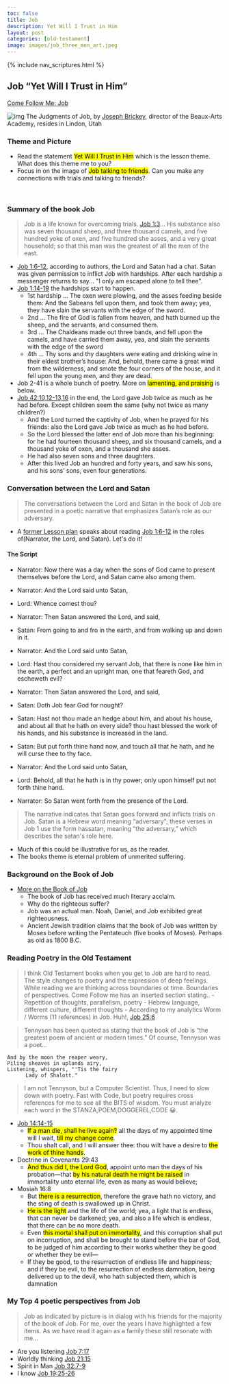 ```yaml
---
toc: false
title: Job
description: Yet Will I Trust in Him
layout: post
categories: [old-testament]
image: images/job_three_men_art.jpeg
---
```

{% include nav_scriptures.html %}

## Job “Yet Will I Trust in Him”
[Come Follow Me: Job](https://www.churchofjesuschrist.org/study/manual/come-follow-me-for-sunday-school-old-testament-2022/32?lang=eng) 

![img]({{site.baseurl}}/images/job_three_men_art.jpeg) The Judgments of Job, by [Joseph Brickey](http://josephbrickey.com/), director of the Beaux-Arts Academy, resides in Lindon, Utah

### Theme and Picture
- Read the statement <mark>Yet Will I Trust in Him</mark> which is the lesson theme.  What does this theme me to you?
- Focus in on the image of <mark>Job talking to friends</mark>. Can you make any connections with trials and talking to friends?

<br>

### Summary of the book Job
> Job is a life known for overcoming trials.
> [Job 1:3](https://www.churchofjesuschrist.org/study/scriptures/ot/job/1?lang=eng&id=3#p2)... His substance also was seven thousand sheep, and three thousand camels, and five hundred yoke of oxen, and five hundred she asses, and a very great household; so that this man was the greatest of all the men of the east.
- [Job 1:6-12](https://www.churchofjesuschrist.org/study/scriptures/ot/job/1?lang=eng&id=6-12#p6), according to authors, the Lord and Satan had a chat.  Satan was given permission to inflict Job with hardships.  After each hardship a messenger returns to say... "I only am escaped alone to tell thee".
- [Job 1:14-19](https://www.churchofjesuschrist.org/study/scriptures/ot/job/1?lang=eng&id=14-19#p13) the hardships start to happen.
    - 1st hardship ... The oxen were plowing, and the asses feeding beside them: And the Sabeans fell upon them, and took them away; yea, they have slain the servants with the edge of the sword.
    - 2nd ... The fire of God is fallen from heaven, and hath burned up the sheep, and the servants, and consumed them.
    - 3rd ... The Chaldeans made out three bands, and fell upon the camels, and have carried them away, yea, and slain the servants with the edge of the sword
    - 4th ... Thy sons and thy daughters were eating and drinking wine in their eldest brother’s house: And, behold, there came a great wind from the wilderness, and smote the four corners of the house, and it fell upon the young men, and they are dead.
- Job 2-41 is a whole bunch of poetry.  More on <mark>lamenting, and praising</mark> is below.
- [Job 42:10,12-13,16](https://www.churchofjesuschrist.org/study/scriptures/ot/job/42?lang=eng&id=10,12-13,16#9) in the end, the Lord gave Job twice as much as he had before.  Except children seem the same (why not twice as many children?)
    - And the Lord turned the captivity of Job, when he prayed for his friends: also the Lord gave Job twice as much as he had before.
    - So the Lord blessed the latter end of Job more than his beginning: for he had fourteen thousand sheep, and six thousand camels, and a thousand yoke of oxen, and a thousand she asses.
    - He had also seven sons and three daughters.
    - After this lived Job an hundred and forty years, and saw his sons, and his sons’ sons, even four generations.

### Conversation between the Lord and Satan
> The conversations between the Lord and Satan in the book of Job are presented in a poetic narrative that emphasizes Satan’s role as our adversary.
- A [former Lesson plan](https://www.churchofjesuschrist.org/study/manual/old-testament-seminary-teacher-manual/introduction-to-the-book-of-job/lesson-107-job-1-16?lang=eng) speaks about reading [Job 1:6-12](https://www.churchofjesuschrist.org/study/scriptures/ot/job/1?lang=eng&id=6-12#p6) in the roles of(Narrator, the Lord, and Satan).  Let's do it!

#### The Script
- Narrator: Now there was a day when the sons of God came to present themselves before the Lord, and Satan came also among them.

- Narrator: And the Lord said unto Satan, 
- Lord: Whence comest thou? 

- Narrator: Then Satan answered the Lord, and said, 
- Satan: From going to and fro in the earth, and from walking up and down in it.

- Narrator: And the Lord said unto Satan, 
- Lord: Hast thou considered my servant Job, that there is none like him in the earth, a perfect and an upright man, one that feareth God, and escheweth evil?

- Narrator: Then Satan answered the Lord, and said, 
- Satan: Doth Job fear God for nought?
- Satan: Hast not thou made an hedge about him, and about his house, and about all that he hath on every side? thou hast blessed the work of his hands, and his substance is increased in the land.
- Satan: But put forth thine hand now, and touch all that he hath, and he will curse thee to thy face.

- Narrator: And the Lord said unto Satan, 
- Lord: Behold, all that he hath is in thy power; only upon himself put not forth thine hand. 

- Narrator: So Satan went forth from the presence of the Lord.

> The narrative indicates that Satan goes forward and inflicts trials on Job. Satan is a Hebrew word meaning “adversary”; these verses in Job 1 use the form hassatan, meaning “the adversary,” which describes the satan's role here.  
- Much of this could be illustrative for us, as the reader.
- The books theme is eternal problem of unmerited suffering.


### Background on the Book of Job
- [More on the Book of Job](https://www.churchofjesuschrist.org/study/ensign/1982/03/job-the-man-and-his-message?lang=eng)
    - The book of Job has received much literary acclaim.
    - Why do the righteous suffer?
    - Job was an actual man.  Noah, Daniel, and Job exhibited great righteousness.
    - Ancient Jewish tradition claims that the book of Job was written by Moses before writing the Pentateuch (five books of Moses).  Perhaps as old as 1800 B.C.


### Reading Poetry in the Old Testament
> I think Old Testament books when you get to Job are hard to read.  The style changes to poetry and the expression of deep feelings.  While reading we are thinking across boundaries ot time.  Boundaries of perspectives.  Come Follow me has an inserted section stating..
    - Repetition of thoughts, parallelism, poetry
    - Hebrew language, different culture, different thoughts
    - According to my analytics Worm / Worms (11 references) in Job.  Huh!, [Job 25:6](https://www.churchofjesuschrist.org/study/scriptures/ot/job/25?lang=eng&id=6#5)

> Tennyson has been quoted as stating that the book of Job is “the greatest poem of ancient or modern times.”  Of course, Tennyson was a poet...
```
And by the moon the reaper weary,
Piling sheaves in uplands airy,
Listening, whispers, "'Tis the fairy
      Lady of Shalott."
```

> I am not Tennyson, but a Computer Scientist.  Thus, I need to slow down with poetry.  Fast with Code, but poetry requires cross references for me to see all the BITS of wisdom.  You must analyze each word in the STANZA,POEM,DOGGEREL,CODE 😀.
- [Job 14:14-15](https://www.churchofjesuschrist.org/study/scriptures/ot/job/14?lang=eng&id=14-15,16#13)
    - <mark>If a man die, shall he live again?</mark> all the days of my appointed time will I wait, <mark>till my change come</mark>.
    - Thou shalt call, and I will answer thee: thou wilt have a desire to <mark>the work of thine hands</mark>.
- Doctrine in Covenants 29:43
    - <mark>And thus did I, the Lord God</mark>, appoint unto man the days of his probation—that <mark>by his natural death he might be raised</mark> in immortality unto eternal life, even as many as would believe;
- Mosiah 16:8
    - But <mark>there is a resurrection</mark>, therefore the grave hath no victory, and the sting of death is swallowed up in Christ.
    - <mark>He is the light</mark> and the life of the world; yea, a light that is endless, that can never be darkened; yea, and also a life which is endless, that there can be no more death.
    - Even <mark>this mortal shall put on immortality</mark>, and this corruption shall put on incorruption, and shall be brought to stand before the bar of God, to be judged of him according to their works whether they be good or whether they be evil—
    - If they be good, to the resurrection of endless life and happiness; and if they be evil, to the resurrection of endless damnation, being delivered up to the devil, who hath subjected them, which is damnation

### My Top 4 poetic perspectives from Job
> Job as indicated by picture is in dialog with his friends for the majority of the book of Job.  For me, over the years I have highlighted a few items.  As we have read it again as a family these still resonate with me... 
- Are you listening [Job 7:17](https://www.churchofjesuschrist.org/study/scriptures/ot/job/7?lang=eng&id=17#16)
- Worldly thinking [Job 21:15](https://www.churchofjesuschrist.org/study/scriptures/ot/job/21?lang=eng&id=15#14)
- Spirit in Man [Job 32:7-9](https://www.churchofjesuschrist.org/study/scriptures/ot/job/32?lang=eng&id=7-9#6)
- I know [Job 19:25-26](https://www.churchofjesuschrist.org/study/scriptures/ot/job/19?lang=eng&id=25-26#24)
